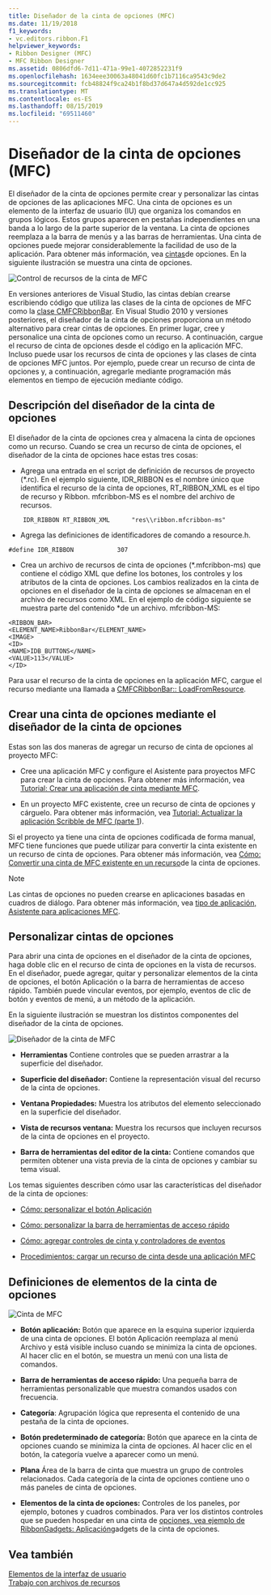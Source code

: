```yaml
---
title: Diseñador de la cinta de opciones (MFC)
ms.date: 11/19/2018
f1_keywords:
- vc.editors.ribbon.F1
helpviewer_keywords:
- Ribbon Designer (MFC)
- MFC Ribbon Designer
ms.assetid: 0806dfd6-7d11-471a-99e1-4072852231f9
ms.openlocfilehash: 1634eee30063a48041d60fc1b7116ca9543c9de2
ms.sourcegitcommit: fcb48824f9ca24b1f8bd37d647a4d592de1cc925
ms.translationtype: MT
ms.contentlocale: es-ES
ms.lasthandoff: 08/15/2019
ms.locfileid: "69511460"
---
```

# <a name="ribbon-designer-mfc"></a>Diseñador de la cinta de opciones (MFC)

El diseñador de la cinta de opciones permite crear y personalizar las cintas de opciones de las aplicaciones MFC. Una cinta de opciones es un elemento de la interfaz de usuario (IU) que organiza los comandos en grupos lógicos. Estos grupos aparecen en pestañas independientes en una banda a lo largo de la parte superior de la ventana. La cinta de opciones reemplaza a la barra de menús y a las barras de herramientas. Una cinta de opciones puede mejorar considerablemente la facilidad de uso de la aplicación. Para obtener más información, vea [cintas](/windows/win32/uxguide/cmd-ribbons)de opciones. En la siguiente ilustración se muestra una cinta de opciones.

![Control de recursos de la cinta de MFC](../mfc/media/ribbon_no_callouts.png "Control de recursos de la cinta de MFC")

En versiones anteriores de Visual Studio, las cintas debían crearse escribiendo código que utiliza las clases de la cinta de opciones de MFC como la [clase CMFCRibbonBar](../mfc/reference/cmfcribbonbar-class.md). En Visual Studio 2010 y versiones posteriores, el diseñador de la cinta de opciones proporciona un método alternativo para crear cintas de opciones. En primer lugar, cree y personalice una cinta de opciones como un recurso. A continuación, cargue el recurso de cinta de opciones desde el código en la aplicación MFC. Incluso puede usar los recursos de cinta de opciones y las clases de cinta de opciones MFC juntos. Por ejemplo, puede crear un recurso de cinta de opciones y, a continuación, agregarle mediante programación más elementos en tiempo de ejecución mediante código.

## <a name="understanding-the-ribbon-designer"></a>Descripción del diseñador de la cinta de opciones

El diseñador de la cinta de opciones crea y almacena la cinta de opciones como un recurso. Cuando se crea un recurso de cinta de opciones, el diseñador de la cinta de opciones hace estas tres cosas:

- Agrega una entrada en el script de definición de recursos de proyecto (*.rc). En el ejemplo siguiente, IDR_RIBBON es el nombre único que identifica el recurso de la cinta de opciones, RT_RIBBON_XML es el tipo de recurso y Ribbon. mfcribbon-MS es el nombre del archivo de recursos.

```
    IDR_RIBBON RT_RIBBON_XML      "res\\ribbon.mfcribbon-ms"
```

- Agrega las definiciones de identificadores de comando a resource.h.

```
#define IDR_RIBBON            307
```

- Crea un archivo de recursos de cinta de opciones (*.mfcribbon-ms) que contiene el código XML que define los botones, los controles y los atributos de la cinta de opciones. Los cambios realizados en la cinta de opciones en el diseñador de la cinta de opciones se almacenan en el archivo de recursos como XML. En el ejemplo de código siguiente se muestra parte del contenido \*de un archivo. mfcribbon-MS:

```
<RIBBON_BAR>
<ELEMENT_NAME>RibbonBar</ELEMENT_NAME>
<IMAGE>
<ID>
<NAME>IDB_BUTTONS</NAME>
<VALUE>113</VALUE>
</ID>
```

Para usar el recurso de la cinta de opciones en la aplicación MFC, cargue el recurso mediante una llamada a [CMFCRibbonBar:: LoadFromResource](../mfc/reference/cmfcribbonbar-class.md#loadfromresource).

## <a name="creating-a-ribbon-by-using-the-ribbon-designer"></a>Crear una cinta de opciones mediante el diseñador de la cinta de opciones

Estas son las dos maneras de agregar un recurso de cinta de opciones al proyecto MFC:

- Cree una aplicación MFC y configure el Asistente para proyectos MFC para crear la cinta de opciones. Para obtener más información, vea [Tutorial: Crear una aplicación de cinta mediante MFC](../mfc/walkthrough-creating-a-ribbon-application-by-using-mfc.md).

- En un proyecto MFC existente, cree un recurso de cinta de opciones y cárguelo. Para obtener más información, vea [Tutorial: Actualizar la aplicación Scribble de MFC (parte 1](../mfc/walkthrough-updating-the-mfc-scribble-application-part-1.md)).

Si el proyecto ya tiene una cinta de opciones codificada de forma manual, MFC tiene funciones que puede utilizar para convertir la cinta existente en un recurso de cinta de opciones. Para obtener más información, vea [Cómo: Convertir una cinta de MFC existente en un recurso](../mfc/how-to-convert-an-existing-mfc-ribbon-to-a-ribbon-resource.md)de la cinta de opciones.

> [!NOTE]
>  Las cintas de opciones no pueden crearse en aplicaciones basadas en cuadros de diálogo. Para obtener más información, vea [tipo de aplicación, Asistente para aplicaciones MFC](../mfc/reference/application-type-mfc-application-wizard.md).

## <a name="customizing-ribbons"></a>Personalizar cintas de opciones

Para abrir una cinta de opciones en el diseñador de la cinta de opciones, haga doble clic en el recurso de cinta de opciones en la vista de recursos. En el diseñador, puede agregar, quitar y personalizar elementos de la cinta de opciones, el botón Aplicación o la barra de herramientas de acceso rápido. También puede vincular eventos, por ejemplo, eventos de clic de botón y eventos de menú, a un método de la aplicación.

En la siguiente ilustración se muestran los distintos componentes del diseñador de la cinta de opciones.

![Diseñador de la cinta de MFC](../mfc/media/ribbon_designer.png "Diseñador de la cinta de MFC")

- **Herramientas** Contiene controles que se pueden arrastrar a la superficie del diseñador.

- **Superficie del diseñador:** Contiene la representación visual del recurso de la cinta de opciones.

- **Ventana Propiedades:** Muestra los atributos del elemento seleccionado en la superficie del diseñador.

- **Vista de recursos ventana:** Muestra los recursos que incluyen recursos de la cinta de opciones en el proyecto.

- **Barra de herramientas del editor de la cinta:** Contiene comandos que permiten obtener una vista previa de la cinta de opciones y cambiar su tema visual.

Los temas siguientes describen cómo usar las características del diseñador de la cinta de opciones:

- [Cómo: personalizar el botón Aplicación](../mfc/how-to-customize-the-application-button.md)

- [Cómo: personalizar la barra de herramientas de acceso rápido](../mfc/how-to-customize-the-quick-access-toolbar.md)

- [Cómo: agregar controles de cinta y controladores de eventos](../mfc/how-to-add-ribbon-controls-and-event-handlers.md)

- [Procedimientos: cargar un recurso de cinta desde una aplicación MFC](../mfc/how-to-load-a-ribbon-resource-from-an-mfc-application.md)

## <a name="definitions-of-ribbon-elements"></a>Definiciones de elementos de la cinta de opciones

![Cinta de MFC](../mfc/media/ribbon.png "Cinta de MFC")

- **Botón aplicación:** Botón que aparece en la esquina superior izquierda de una cinta de opciones. El botón Aplicación reemplaza al menú Archivo y está visible incluso cuando se minimiza la cinta de opciones. Al hacer clic en el botón, se muestra un menú con una lista de comandos.

- **Barra de herramientas de acceso rápido:** Una pequeña barra de herramientas personalizable que muestra comandos usados con frecuencia.

- **Categoría**: Agrupación lógica que representa el contenido de una pestaña de la cinta de opciones.

- **Botón predeterminado de categoría:** Botón que aparece en la cinta de opciones cuando se minimiza la cinta de opciones. Al hacer clic en el botón, la categoría vuelve a aparecer como un menú.

- **Plana** Área de la barra de cinta que muestra un grupo de controles relacionados. Cada categoría de la cinta de opciones contiene uno o más paneles de cinta de opciones.

- **Elementos de la cinta de opciones:** Controles de los paneles, por ejemplo, botones y cuadros combinados. Para ver los distintos controles que se pueden hospedar en una cinta de [opciones, vea ejemplo de RibbonGadgets: Aplicación](../overview/visual-cpp-samples.md)gadgets de la cinta de opciones.

## <a name="see-also"></a>Vea también

[Elementos de la interfaz de usuario](../mfc/user-interface-elements-mfc.md)<br/>
[Trabajo con archivos de recursos](../windows/working-with-resource-files.md)
